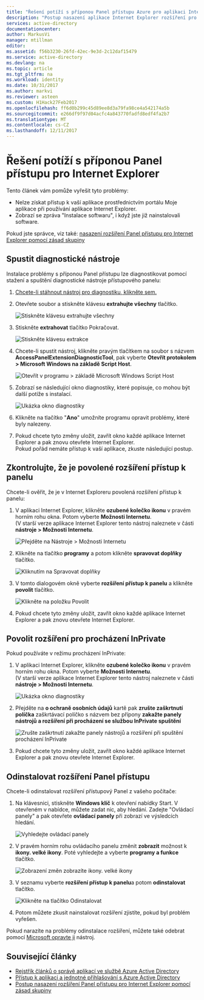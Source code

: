 ```yaml
---
title: "Řešení potíží s příponou Panel přístupu Azure pro aplikaci Internet Explorer | Microsoft Docs"
description: "Postup nasazení aplikace Internet Explorer rozšíření pro portál Moje aplikace pomocí zásad skupiny."
services: active-directory
documentationcenter: 
author: MarkusVi
manager: mtillman
editor: 
ms.assetid: f56b3230-26fd-42ec-9e3d-2c12daf15479
ms.service: active-directory
ms.devlang: na
ms.topic: article
ms.tgt_pltfrm: na
ms.workload: identity
ms.date: 10/31/2017
ms.author: markvi
ms.reviewer: asteen
ms.custom: H1Hack27Feb2017
ms.openlocfilehash: ff6d0b299c45d89ee8d3a79fa98ce4a542174a5b
ms.sourcegitcommit: e266df9f97d04acfc4a843770fadfd8edf4fa2b7
ms.translationtype: MT
ms.contentlocale: cs-CZ
ms.lasthandoff: 12/11/2017
---
```

# <a name="troubleshooting-the-access-panel-extension-for-internet-explorer"></a>Řešení potíží s příponou Panel přístupu pro Internet Explorer
Tento článek vám pomůže vyřešit tyto problémy:

* Nelze získat přístup k vaší aplikace prostřednictvím portálu Moje aplikace při používání aplikace Internet Explorer.
* Zobrazí se zpráva "Instalace softwaru", i když jste již nainstalovali software.

Pokud jste správce, viz také: [nasazení rozšíření Panel přístupu pro Internet Explorer pomocí zásad skupiny](active-directory-saas-ie-group-policy.md)

## <a name="run-the-diagnostic-tool"></a>Spustit diagnostické nástroje
Instalace problémy s příponou Panel přístupu lze diagnostikovat pomocí stažení a spuštění diagnostické nástroje přístupového panelu:

1. [Chcete-li stáhnout nástroj pro diagnostiku, klikněte sem.](https://account.activedirectory.windowsazure.com/applications/AccessPanelExtensionDiagnosticTool/AccessPanelExtensionDiagnosticTool.zip)
2. Otevřete soubor a stiskněte klávesu **extrahujte všechny** tlačítko.
   
    ![Stiskněte klávesu extrahujte všechny](./media/active-directory-saas-ie-troubleshooting/extract1.png)
3. Stiskněte **extrahovat** tlačítko Pokračovat.
   
    ![Stiskněte klávesu extrakce](./media/active-directory-saas-ie-troubleshooting/extract2.png)
4. Chcete-li spustit nástroj, klikněte pravým tlačítkem na soubor s názvem **AccessPanelExtensionDiagnosticTool**, pak vyberte **Otevřít protokolem > Microsoft Windows na základě Script Host**.
   
    ![Otevřít v programu > základě Microsoft Windows Script Host](./media/active-directory-saas-ie-troubleshooting/open_tool.png)
5. Zobrazí se následující okno diagnostiky, které popisuje, co mohou být další potíže s instalací.
   
    ![Ukázka okno diagnostiky](./media/active-directory-saas-ie-troubleshooting/tool_preview.png)
6. Klikněte na tlačítko "**Ano**" umožníte programu opravit problémy, které byly nalezeny.
7. Pokud chcete tyto změny uložit, zavřít okno každé aplikace Internet Explorer a pak znovu otevřete Internet Explorer.<br />Pokud pořád nemáte přístup k vaší aplikace, zkuste následující postup.

## <a name="check-that-the-access-panel-extension-is-enabled"></a>Zkontrolujte, že je povolené rozšíření přístup k panelu
Chcete-li ověřit, že je v Internet Exploreru povolená rozšíření přístup k panelu:

1. V aplikaci Internet Explorer, klikněte **ozubené kolečko ikonu** v pravém horním rohu okna. Potom vyberte **Možnosti Internetu**.<br />(V starší verze aplikace Internet Explorer tento nástroj naleznete v části **nástroje > Možnosti Internetu**.
   
    ![Přejděte na Nástroje > Možnosti Internetu](./media/active-directory-saas-ie-troubleshooting/internetoptions.png)
2. Klikněte na tlačítko **programy** a potom klikněte **spravovat doplňky** tlačítko.
   
    ![Kliknutím na Spravovat doplňky](./media/active-directory-saas-ie-troubleshooting/internetoptions_programs.png)
3. V tomto dialogovém okně vyberte **rozšíření přístup k panelu** a klikněte **povolit** tlačítko.
   
    ![Klikněte na položku Povolit](./media/active-directory-saas-ie-troubleshooting/enableaddon.png)
4. Pokud chcete tyto změny uložit, zavřít okno každé aplikace Internet Explorer a pak znovu otevřete Internet Explorer.

## <a name="enable-extensions-for-inprivate-browsing"></a>Povolit rozšíření pro procházení InPrivate
Pokud používáte v režimu procházení InPrivate:

1. V aplikaci Internet Explorer, klikněte **ozubené kolečko ikonu** v pravém horním rohu okna. Potom vyberte **Možnosti Internetu**.<br />(V starší verze aplikace Internet Explorer tento nástroj naleznete v části **nástroje > Možnosti Internetu**.
   
    ![Ukázka okno diagnostiky](./media/active-directory-saas-ie-troubleshooting/inprivateoptions.png)
2. Přejděte na **o ochraně osobních údajů** kartě pak **zrušte zaškrtnutí políčka** zaškrtávací políčko s názvem bez přípony **zakažte panely nástrojů a rozšíření při procházení se službou InPrivate spuštění**</p>
   
    ![Zrušte zaškrtnutí zakažte panely nástrojů a rozšíření při spuštění procházení InPrivate](./media/active-directory-saas-ie-troubleshooting/enabletoolbars.png)
3. Pokud chcete tyto změny uložit, zavřít okno každé aplikace Internet Explorer a pak znovu otevřete Internet Explorer.

## <a name="uninstall-the-access-panel-extension"></a>Odinstalovat rozšíření Panel přístupu
Chcete-li odinstalovat rozšíření přístupový Panel z vašeho počítače:

1. Na klávesnici, stiskněte **Windows klíč** k otevření nabídky Start. V otevřeném v nabídce, můžete zadat nic, aby hledání. Zadejte "Ovládací panely" a pak otevřete **ovládací panely** při zobrazí ve výsledcích hledání.
   
    ![Vyhledejte ovládací panely](./media/active-directory-saas-ie-troubleshooting/search_sm.png)
2. V pravém horním rohu ovládacího panelu změnit **zobrazit** možnost k **ikony. velké ikony**. Poté vyhledejte a vyberte **programy a funkce** tlačítko.
   
    ![Zobrazení změn zobrazíte ikony. velké ikony](./media/active-directory-saas-ie-troubleshooting/control_panel.png)
3. V seznamu vyberte **rozšíření přístup k panelu**a potom **odinstalovat** tlačítko.
   
    ![Klikněte na tlačítko Odinstalovat](./media/active-directory-saas-ie-troubleshooting/uninstall.png)
4. Potom můžete zkusit nainstalovat rozšíření zjistíte, pokud byl problém vyřešen.

Pokud narazíte na problémy odinstalace rozšíření, můžete také odebrat pomocí [Microsoft opravte ji](https://go.microsoft.com/?linkid=9779673) nástroj.

## <a name="related-articles"></a>Související články
* [Rejstřík článků o správě aplikací ve službě Azure Active Directory](active-directory-apps-index.md)
* [Přístup k aplikaci a jednotné přihlašování s Azure Active Directory](active-directory-appssoaccess-whatis.md)
* [Postup nasazení rozšíření Panel přístupu pro Internet Explorer pomocí zásad skupiny](active-directory-saas-ie-group-policy.md)

